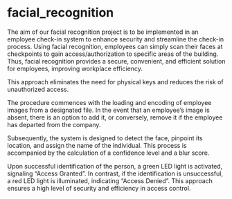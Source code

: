 # facial_recognition
The aim of our facial recognition project is to be implemented in an employee check-in system to enhance security and streamline the check-in process. 
Using facial recognition, employees can simply scan their faces at checkpoints to gain access/authorization to specific areas of the building. Thus, facial recognition provides a secure, convenient, and efficient solution for employees, improving workplace efficiency. 

This approach eliminates the need for physical keys and reduces the risk of unauthorized access.

The procedure commences with the loading and encoding of employee images from a designated file. In the event that an employee’s image is absent, there is an option to add it, or conversely, remove it if the employee has departed from the company.

Subsequently, the system is designed to detect the face, pinpoint its location, and assign the name of the individual. This process is accompanied by the calculation of a confidence level and a blur score.

Upon successful identification of the person, a green LED light is activated, signaling “Access Granted”. In contrast, if the identification is unsuccessful, a red LED light is illuminated, indicating “Access Denied”. This approach ensures a high level of security and efficiency in access control.
